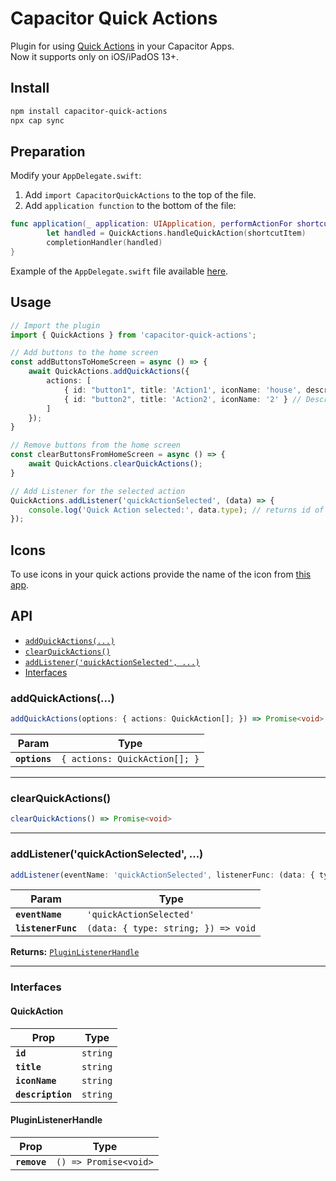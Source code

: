 # Capacitor Quick Actions

Plugin for using [Quick Actions](https://developer.apple.com/documentation/uikit/menus_and_shortcuts/add_home_screen_quick_actions#3701696) in your Capacitor Apps.  
Now it supports only on iOS/iPadOS 13+.

## Install

```bash
npm install capacitor-quick-actions
npx cap sync
```

## Preparation
Modify your `AppDelegate.swift`:
1. Add `import CapacitorQuickActions` to the top of the file.
2. Add `application function` to the bottom of the file:
```swift
func application(_ application: UIApplication, performActionFor shortcutItem: UIApplicationShortcutItem, completionHandler: @escaping (Bool) -> Void) {
        let handled = QuickActions.handleQuickAction(shortcutItem)
        completionHandler(handled)
}
```
Example of the `AppDelegate.swift` file available [here](https://github.com/lukasandreano/capacitor-quick-actions/blob/main/docs/AppDelegate.swift). 

## Usage
```typescript
// Import the plugin
import { QuickActions } from 'capacitor-quick-actions';

// Add buttons to the home screen
const addButtonsToHomeScreen = async () => {
    await QuickActions.addQuickActions({
        actions: [
            { id: "button1", title: 'Action1', iconName: 'house', description: 'Description1' },
            { id: "button2", title: 'Action2', iconName: '2' } // Description is optional
        ]
    });
}

// Remove buttons from the home screen
const clearButtonsFromHomeScreen = async () => {
    await QuickActions.clearQuickActions();
}

// Add Listener for the selected action
QuickActions.addListener('quickActionSelected', (data) => {
    console.log('Quick Action selected:', data.type); // returns id of the selected action
});
```

## Icons
To use icons in your quick actions provide the name of the icon from [this app](https://developer.apple.com/sf-symbols/).

## API

<docgen-index>

* [`addQuickActions(...)`](#addquickactions)
* [`clearQuickActions()`](#clearquickactions)
* [`addListener('quickActionSelected', ...)`](#addlistenerquickactionselected-)
* [Interfaces](#interfaces)

</docgen-index>

<docgen-api>
<!--Update the source file JSDoc comments and rerun docgen to update the docs below-->

### addQuickActions(...)

```typescript
addQuickActions(options: { actions: QuickAction[]; }) => Promise<void>
```

| Param         | Type                                     |
| ------------- | ---------------------------------------- |
| **`options`** | <code>{ actions: QuickAction[]; }</code> |

--------------------


### clearQuickActions()

```typescript
clearQuickActions() => Promise<void>
```

--------------------


### addListener('quickActionSelected', ...)

```typescript
addListener(eventName: 'quickActionSelected', listenerFunc: (data: { type: string; }) => void) => PluginListenerHandle
```

| Param              | Type                                              |
| ------------------ | ------------------------------------------------- |
| **`eventName`**    | <code>'quickActionSelected'</code>                |
| **`listenerFunc`** | <code>(data: { type: string; }) =&gt; void</code> |

**Returns:** <code><a href="#pluginlistenerhandle">PluginListenerHandle</a></code>

--------------------


### Interfaces


#### QuickAction

| Prop              | Type                |
| ----------------- | ------------------- |
| **`id`**          | <code>string</code> |
| **`title`**       | <code>string</code> |
| **`iconName`**    | <code>string</code> |
| **`description`** | <code>string</code> |


#### PluginListenerHandle

| Prop         | Type                                      |
| ------------ | ----------------------------------------- |
| **`remove`** | <code>() =&gt; Promise&lt;void&gt;</code> |

</docgen-api>
